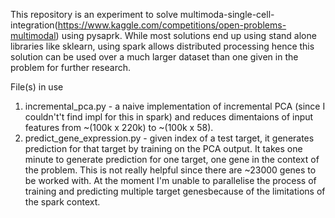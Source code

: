 This repository is an experiment to solve multimoda-single-cell-integration(https://www.kaggle.com/competitions/open-problems-multimodal) using pysaprk.
While most solutions end up using stand alone libraries like sklearn, using spark allows distributed processing hence this solution can be used over a much larger dataset than one given in the problem for further research.

File(s) in use 
1. incremental_pca.py - a naive implementation of incremental PCA (since I couldn't't find impl for this in spark) and reduces dimentaions of input features from ~(100k x 220k) to ~(100k x 58).
2. predict_gene_expression.py - given index of a test target, it generates prediction for that target by training on the PCA output. It takes one minute to generate prediction for one target, one gene in the context of the problem. This is not really helpful since there are ~23000 genes to be worked with. At the moment I'm unable to parallelise the process of training and predicting multiple target genesbecause of the limitations of the spark context.
